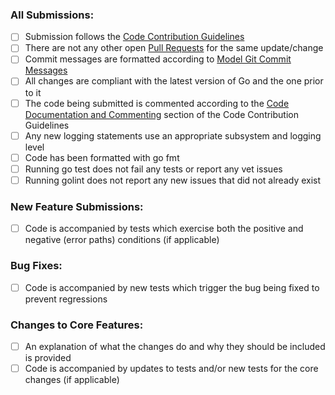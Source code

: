 ### All Submissions:

* [ ] Submission follows the [Code Contribution Guidelines](../blob/master/docs/code_contribution_guidelines.md)
* [ ] There are not any other open [Pull Requests](../pulls) for the same update/change
* [ ] Commit messages are formatted according to [Model Git Commit Messages](../blob/master/docs/code_contribution_guidelines.md#44-model-git-commit-messages)
* [ ] All changes are compliant with the latest version of Go and the one prior to it
* [ ] The code being submitted is commented according to the [Code Documentation and Commenting](../blob/master/docs/code_contribution_guidelines.md#CodeDocumentation) section of the Code Contribution Guidelines
* [ ] Any new logging statements use an appropriate subsystem and logging level
* [ ] Code has been formatted with go fmt
* [ ] Running go test does not fail any tests or report any vet issues
* [ ] Running golint does not report any new issues that did not already exist

### New Feature Submissions:

* [ ] Code is accompanied by tests which exercise both the positive and negative (error paths) conditions (if applicable)

### Bug Fixes:

* [ ] Code is accompanied by new tests which trigger the bug being fixed to prevent regressions

### Changes to Core Features:

* [ ] An explanation of what the changes do and why they should be included is provided
* [ ] Code is accompanied by updates to tests and/or new tests for the core changes (if applicable)
